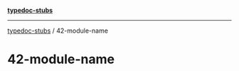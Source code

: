 [**typedoc-stubs**](../index.md)

***

[typedoc-stubs](../modules.md) / 42-module-name

# 42-module-name
